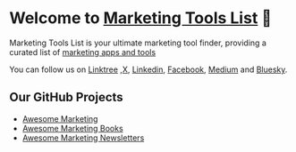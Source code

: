 Welcome to [Marketing Tools List](https://marketingtoolslist.com) 👋
=====================================================================

Marketing Tools List is your ultimate marketing tool finder, providing a curated list of [marketing apps and tools](https://marketingtoolslist.com)

You can follow us on [Linktree](https://linktr.ee/marketingtoolslist) ,[X](https://x.com/marketingtoool), [Linkedin](https://linkedin.com/company/marketingtoolslist), [Facebook](https://www.facebook.com/marketingtoolslist/), [Medium](https://medium.com/marketingtoolslist) and [Bluesky](https://bsky.app/profile/marketingtools.bsky.social).

Our GitHub Projects
--------------------

- [Awesome Marketing](https://github.com/marketingtoolslist/awesome-marketing)
- [Awesome Marketing Books](https://github.com/marketingtoolslist/awesome-marketing-books)
- [Awesome Marketing Newsletters](https://github.com/marketingtoolslist/awesome-marketing-newsletters)




<!--

**Here are some ideas to get you started:**

🙋‍♀️ A short introduction - what is your organization all about?
🌈 Contribution guidelines - how can the community get involved?
👩‍💻 Useful resources - where can the community find your docs? Is there anything else the community should know?
🍿 Fun facts - what does your team eat for breakfast?
🧙 Remember, you can do mighty things with the power of [Markdown](https://docs.github.com/github/writing-on-github/getting-started-with-writing-and-formatting-on-github/basic-writing-and-formatting-syntax)
-->
